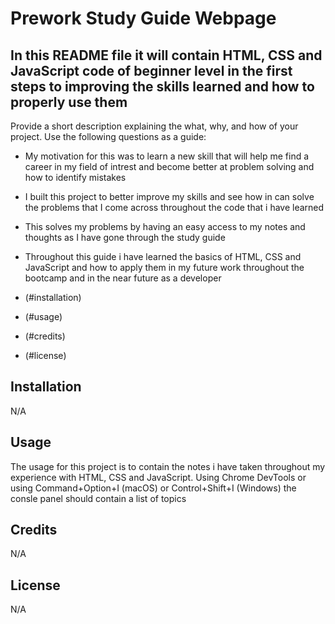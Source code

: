 # Prework Study Guide Webpage

## In this README file it will contain HTML, CSS and JavaScript code of beginner level in the first steps to improving the skills learned and how to properly use them

Provide a short description explaining the what, why, and how of your project. Use the following questions as a guide:

- My motivation for this was to learn a new skill that will help me find a career in my field of intrest and become better at problem solving and how to identify mistakes 

- I built this project to better improve my skills and see how in can solve the problems that I come across throughout the code that i have learned

- This solves my problems by having an easy access to my notes and thoughts as I have gone through the study guide

- Throughout this guide i have learned the basics of HTML, CSS and JavaScript and how to apply them in my future work throughout the bootcamp and in the near future as a developer

- (#installation)
- (#usage)
- (#credits)
- (#license)
## Installation

N/A

## Usage

The usage for this project is to contain the notes i have taken throughout my experience with HTML, CSS and JavaScript. Using Chrome DevTools or using Command+Option+I (macOS) or Control+Shift+I (Windows) the consle panel should contain a list of topics
## Credits

N/A

## License
N/A